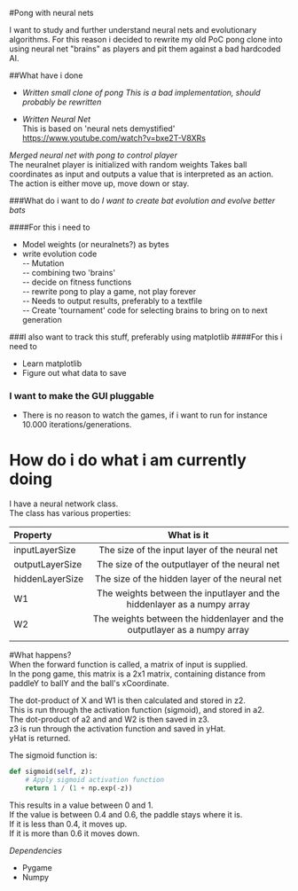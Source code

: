 #Pong with neural nets

I want to study and further understand neural nets and evolutionary algorithms. For this reason i decided to rewrite my old PoC pong clone into using neural net "brains" as players and pit them against a bad hardcoded AI.




##What have i done  
- *Written small clone of pong
This is a bad implementation, should probably be rewritten*

- *Written Neural Net*  
This is based on 'neural nets demystified'
https://www.youtube.com/watch?v=bxe2T-V8XRs

*Merged neural net with pong to control player*  
The neuralnet player is initialized with random weights
Takes ball coordinates as input and outputs a value that is interpreted as an action. 
The action is either move up, move down or stay. 

###What do i want to do
*I want to create bat evolution and evolve better bats*

####For this i need to
- Model weights (or neuralnets?) as bytes  
- write evolution code  
-- Mutation  
-- combining two 'brains'  
-- decide on fitness functions  
-- rewrite pong to play a game, not play forever  
-- Needs to output results, preferably to a textfile  
-- Create 'tournament' code for selecting brains to bring on to next generation  

###I also want to track this stuff, preferably using matplotlib
####For this i need to
- Learn matplotlib
- Figure out what data to save

### I want to make the GUI pluggable  
- There is no reason to watch the games, if i want to run for instance 10.000 iterations/generations.  


# How do i do what i am currently doing  
I have a neural network class.   
The class has various properties:  

| Property        | What is it                                                               |
| :---            | :---:                                                                    |
| inputLayerSize  | The size of the input layer of the neural net                            |
| outputLayerSize | The size of the outputlayer of the neural net                            |
| hiddenLayerSize | The size of the hidden layer of the neural net                           |
| W1              | The weights between the inputlayer and the hiddenlayer as a numpy array  |
| W2              | The weights between the hiddenlayer and the outputlayer as a numpy array |
|                 |                                                                          |



#What happens?   
When the forward function is called, a matrix of input is supplied.   
In the pong game, this matrix is a 2x1 matrix, containing distance from paddleY to ballY and the ball's xCoordinate.   

The dot-product of X and W1 is then calculated and stored in z2.   
This is run through the activation function (sigmoid), and stored in a2.   
The dot-product of a2 and and W2 is then saved in z3.   
z3 is run through the activation function and saved in yHat.  
yHat is returned.  


The sigmoid function is:  
```python
def sigmoid(self, z):
    # Apply sigmoid activation function
    return 1 / (1 + np.exp(-z))
```

This results in a value between 0 and 1.   
If the value is between 0.4 and 0.6, the paddle stays where it is.  
If it is less than 0.4, it moves up.  
If it is more than 0.6 it moves down.  




*Dependencies*  
- Pygame  
- Numpy  

